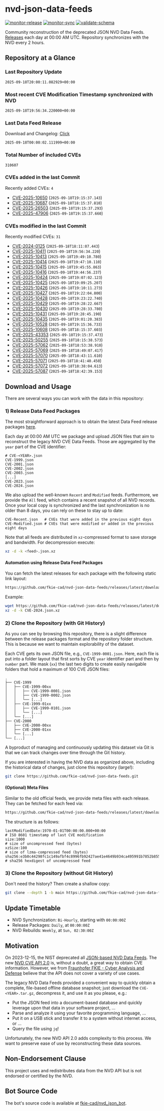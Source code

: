 # nvd-json-data-feeds

[![monitor-release](https://github.com/fkie-cad/nvd-json-data-feeds/actions/workflows/monitor_release.yml/badge.svg)](https://github.com/fkie-cad/nvd-json-data-feeds/actions/workflows/monitor_release.yml)
[![monitor-sync](https://github.com/fkie-cad/nvd-json-data-feeds/actions/workflows/monitor_sync.yml/badge.svg)](https://github.com/fkie-cad/nvd-json-data-feeds/actions/workflows/monitor_sync.yml)
[![validate-schema](https://github.com/fkie-cad/nvd-json-data-feeds/actions/workflows/validate_schema.yml/badge.svg)](https://github.com/fkie-cad/nvd-json-data-feeds/actions/workflows/validate_schema.yml)

Community reconstruction of the deprecated JSON NVD Data Feeds.
[Releases](https://github.com/fkie-cad/nvd-json-data-feeds/releases/latest) each day at 00:00 AM UTC.
Repository synchronizes with the NVD every 2 hours.

## Repository at a Glance

### Last Repository Update

```plain
2025-09-18T20:00:11.082929+00:00
```

### Most recent CVE Modification Timestamp synchronized with NVD

```plain
2025-09-18T19:56:34.220000+00:00
```

### Last Data Feed Release

Download and Changelog: [Click](https://github.com/fkie-cad/nvd-json-data-feeds/releases/latest)

```plain
2025-09-18T00:00:02.111999+00:00
```

### Total Number of included CVEs

```plain
310607
```

### CVEs added in the last Commit

Recently added CVEs: `4`

- [CVE-2025-10650](CVE-2025/CVE-2025-106xx/CVE-2025-10650.json) (`2025-09-18T19:15:37.143`)
- [CVE-2025-10687](CVE-2025/CVE-2025-106xx/CVE-2025-10687.json) (`2025-09-18T18:15:37.810`)
- [CVE-2025-26503](CVE-2025/CVE-2025-265xx/CVE-2025-26503.json) (`2025-09-18T19:15:37.293`)
- [CVE-2025-47906](CVE-2025/CVE-2025-479xx/CVE-2025-47906.json) (`2025-09-18T19:15:37.660`)


### CVEs modified in the last Commit

Recently modified CVEs: `31`

- [CVE-2024-0125](CVE-2024/CVE-2024-01xx/CVE-2024-0125.json) (`2025-09-18T18:11:07.443`)
- [CVE-2025-10411](CVE-2025/CVE-2025-104xx/CVE-2025-10411.json) (`2025-09-18T19:56:34.220`)
- [CVE-2025-10413](CVE-2025/CVE-2025-104xx/CVE-2025-10413.json) (`2025-09-18T19:49:10.780`)
- [CVE-2025-10414](CVE-2025/CVE-2025-104xx/CVE-2025-10414.json) (`2025-09-18T19:47:10.110`)
- [CVE-2025-10415](CVE-2025/CVE-2025-104xx/CVE-2025-10415.json) (`2025-09-18T19:45:55.863`)
- [CVE-2025-10416](CVE-2025/CVE-2025-104xx/CVE-2025-10416.json) (`2025-09-18T19:44:56.237`)
- [CVE-2025-10424](CVE-2025/CVE-2025-104xx/CVE-2025-10424.json) (`2025-09-18T19:07:02.123`)
- [CVE-2025-10425](CVE-2025/CVE-2025-104xx/CVE-2025-10425.json) (`2025-09-18T19:09:25.207`)
- [CVE-2025-10426](CVE-2025/CVE-2025-104xx/CVE-2025-10426.json) (`2025-09-18T19:10:11.273`)
- [CVE-2025-10427](CVE-2025/CVE-2025-104xx/CVE-2025-10427.json) (`2025-09-18T19:22:04.800`)
- [CVE-2025-10428](CVE-2025/CVE-2025-104xx/CVE-2025-10428.json) (`2025-09-18T19:23:22.740`)
- [CVE-2025-10429](CVE-2025/CVE-2025-104xx/CVE-2025-10429.json) (`2025-09-18T19:28:22.667`)
- [CVE-2025-10430](CVE-2025/CVE-2025-104xx/CVE-2025-10430.json) (`2025-09-18T19:28:33.780`)
- [CVE-2025-10431](CVE-2025/CVE-2025-104xx/CVE-2025-10431.json) (`2025-09-18T19:28:45.190`)
- [CVE-2025-10435](CVE-2025/CVE-2025-104xx/CVE-2025-10435.json) (`2025-09-18T19:01:20.383`)
- [CVE-2025-10528](CVE-2025/CVE-2025-105xx/CVE-2025-10528.json) (`2025-09-18T19:15:36.733`)
- [CVE-2025-10608](CVE-2025/CVE-2025-106xx/CVE-2025-10608.json) (`2025-09-18T18:15:37.603`)
- [CVE-2025-43353](CVE-2025/CVE-2025-433xx/CVE-2025-43353.json) (`2025-09-18T19:15:37.473`)
- [CVE-2025-50255](CVE-2025/CVE-2025-502xx/CVE-2025-50255.json) (`2025-09-18T18:15:38.573`)
- [CVE-2025-57062](CVE-2025/CVE-2025-570xx/CVE-2025-57062.json) (`2025-09-18T18:53:38.910`)
- [CVE-2025-57069](CVE-2025/CVE-2025-570xx/CVE-2025-57069.json) (`2025-09-18T18:49:07.417`)
- [CVE-2025-57070](CVE-2025/CVE-2025-570xx/CVE-2025-57070.json) (`2025-09-18T18:43:11.610`)
- [CVE-2025-57071](CVE-2025/CVE-2025-570xx/CVE-2025-57071.json) (`2025-09-18T18:41:40.450`)
- [CVE-2025-57072](CVE-2025/CVE-2025-570xx/CVE-2025-57072.json) (`2025-09-18T18:38:04.613`)
- [CVE-2025-57087](CVE-2025/CVE-2025-570xx/CVE-2025-57087.json) (`2025-09-18T18:42:39.153`)


## Download and Usage

There are several ways you can work with the data in this repository:

### 1) Release Data Feed Packages

The most straightforward approach is to obtain the latest Data Feed release packages [here](https://github.com/fkie-cad/nvd-json-data-feeds/releases/latest).

Each day at 00:00 AM UTC we package and upload JSON files that aim to reconstruct the legacy NVD CVE Data Feeds.
Those are aggregated by the `year` part of the CVE identifier:

```
# CVE-<YEAR>.json
CVE-1999.json
CVE-2001.json
CVE-2002.json
CVE-2003.json
[...]
CVE-2023.json
CVE-2024.json
```

We also upload the well-known `Recent` and `Modified` feeds.
Furthermore, we provide the `All` feed, which contains a recent snapshot of all NVD records.
Once your local copy is synchronized and the last synchronization is no older than 8 days, you can rely on these to stay up to date:

```plain
CVE-Recent.json   # CVEs that were added in the previous eight days
CVE-Modified.json # CVEs that were modified or added in the previous eight days
```

Note that all feeds are distributed in `xz`-compressed format to save storage and bandwidth.
For decompression execute:

```sh
xz -d -k <feed>.json.xz
```

#### Automation using Release Data Feed Packages

You can fetch the latest releases for each package with the following static link layout:

```sh
https://github.com/fkie-cad/nvd-json-data-feeds/releases/latest/download/CVE-<YEAR>.json.xz
```

Example:

```sh
wget https://github.com/fkie-cad/nvd-json-data-feeds/releases/latest/download/CVE-2024.json.xz
xz -d -k CVE-2024.json.xz
```

### 2) Clone the Repository (with Git History)

As you can see by browsing this repository, there is a slight difference between the release packages format and the repository folder structure.
This is because we want to maintain explorability of the dataset.

Each CVE gets its own JSON file, e.g., `CVE-1999-0001.json`.
Here, each file is put into a folder layout that first sorts by CVE `year` identifier part and then by `number` part.
We mask (`xx`) the last two digits to create easily navigable folders that hold a maximum of 100 CVE JSON files:

```plain
.
├── CVE-1999
│   ├── CVE-1999-00xx
│   │   ├── CVE-1999-0001.json
│   │   ├── CVE-1999-0002.json
│   │   └── [...]
│   ├── CVE-1999-01xx
│   │   ├── CVE-1999-0101.json
│   │   └── [...]
│   └── [...]
├── CVE-2000
│   ├── CVE-2000-00xx
│   ├── CVE-2000-01xx
│   └── [...]
└── [...]
```

A byproduct of managing and continuously updating this dataset via Git is that we can track changes over time through the Git history.

If you are interested in having the NVD data as organized above, including the historical data of changes, just clone this repository (large!):

```sh
git clone https://github.com/fkie-cad/nvd-json-data-feeds.git
```

#### (Optional) Meta Files

Similar to the old official feeds, we provide meta files with each release. They can be fetched for each feed via:

```sh
https://github.com/fkie-cad/nvd-json-data-feeds/releases/latest/download/CVE-<YEAR>.meta
```

The structure is as follows:

```plain
lastModifiedDate:1970-01-01T00:00:00.000+00:00                          # ISO 8601 timestamp of last CVE modification
size:1000                                                               # size of uncompressed feed (bytes)
xzSize:100                                                              # size of lzma-compressed feed (bytes)
sha256:e3b0c44298fc1c149afbf4c8996fb92427ae41e4649b934ca495991b7852b855 # sha256 hexdigest of uncompressed feed
```

### 3) Clone the Repository (without Git History)

Don't need the history? Then create a shallow copy:

```sh
git clone --depth 1 -b main https://github.com/fkie-cad/nvd-json-data-feeds.git
```


## Update Timetable

* NVD Synchronization: `Bi-Hourly`, starting with `00:00:00Z`
* Release Packages: `Daily`, at `00:00:00Z`
* NVD Rebuilds: `Weekly`, at `Sun, 02:30:00Z`


## Motivation

On 2023-12-15, the NIST deprecated all [JSON-based NVD Data Feeds](https://nvd.nist.gov/vuln/data-feeds#divRetirementBanner-1).
The new [NVD CVE API 2.0](https://nvd.nist.gov/developers/vulnerabilities) is, without a doubt, a great way to obtain CVE information.
However, we from [Fraunhofer FKIE - Cyber Analysis and Defense](https://www.fkie.fraunhofer.de/en/departments/cad.html) believe that the API does not cover a variety of use cases.

The legacy NVD Data Feeds provided a convenient way to quickly obtain a complete, file-based offline database snapshot; just download the `CVE-<YEAR>.tar.gz`, decompress it, and use it as you please, e.g.:

- Put the JSON feed into a document-based database and quickly leverage upon that data in your software project, ...
- Parse and analyze it using your favorite programming language, ...
- Put it on a USB stick and transfer it to a system without internet access, or ...
- Query the file using `jq`!

Unfortunately, the new NVD API 2.0 adds complexity to this process.
We want to preserve ease of use by reconstructing these data sources.

## Non-Endorsement Clause

This project uses and redistributes data from the NVD API but is not endorsed or certified by the NVD.

## Bot Source Code

The bot's source code is available at [fkie-cad/nvd\_json\_bot](https://github.com/fkie-cad/nvd_json_bot).